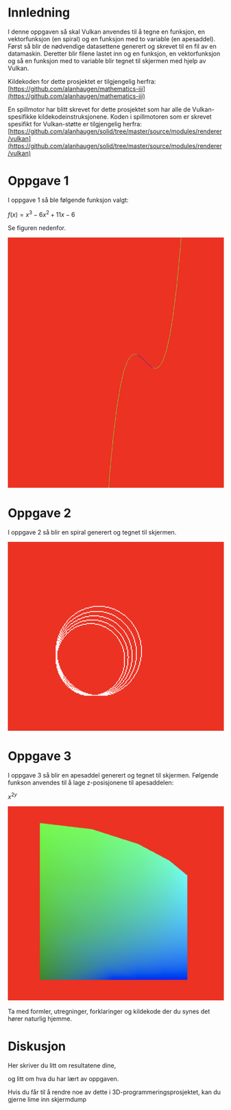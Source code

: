 # Innledning

I denne oppgaven så skal Vulkan anvendes til å tegne en funksjon, en vektorfunksjon (en spiral) og en funksjon med to variable (en apesaddel). Først så blir de nødvendige datasettene generert og skrevet til en fil av en datamaskin. Deretter blir filene lastet inn og en funksjon, en vektorfunksjon og så en funksjon med to variable blir tegnet til skjermen med hjelp av Vulkan.

Kildekoden for dette prosjektet er tilgjengelig herfra: [https://github.com/alanhaugen/mathematics-iii](https://github.com/alanhaugen/mathematics-iii)

En spillmotor har blitt skrevet for dette prosjektet som har alle de Vulkan-spesifikke kildekodeinstruksjonene. Koden i spillmotoren som er skrevet spesifikt for Vulkan-støtte er tilgjengelig herfra: [https://github.com/alanhaugen/solid/tree/master/source/modules/renderer/vulkan](https://github.com/alanhaugen/solid/tree/master/source/modules/renderer/vulkan)

# Oppgave 1

I oppgave 1 så ble følgende funksjon valgt:

$f(x) = x^3 - 6x^2 + 11x - 6$

Se figuren nedenfor.

![Oppgave 1](oppgave1.png "Oppgave 1")

# Oppgave 2

I oppgave 2 så blir en spiral generert og tegnet til skjermen.

![Oppgave 2](oppgave2.png "Oppgave 2")

# Oppgave 3

I oppgave 3 så blir en apesaddel generert og tegnet til skjermen. Følgende funkson anvendes til å lage z-posisjonene til apesaddelen:

$x^{2y}$

![Oppgave 3](oppgave3.png "Oppgave 3")

Ta med formler, utregninger, forklaringer og kildekode der du synes det hører naturlig hjemme.

# Diskusjon

Her skriver du litt om resultatene dine,

og litt om hva du har lært av oppgaven.

Hvis du får til å rendre noe av dette i 3D-programmeringsprosjektet, kan du gjerne lime inn skjermdump

